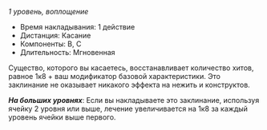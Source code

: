 *1 уровень, воплощение*

- Время накладывания: 1 действие 
- Дистанция: Касание 
- Компоненты: В, С 
- Длительность: Мгновенная 

Существо, которого вы касаетесь, восстанавливает количество хитов, равное 1к8 + ваш модификатор базовой характеристики. Это заклинание не оказывает никакого эффекта на нежить и конструктов. 

***На больших уровнях***: Если вы накладываете это заклинание, используя ячейку 2 уровня или выше, лечение увеличивается на 1к8 за каждый уровень ячейки выше первого.